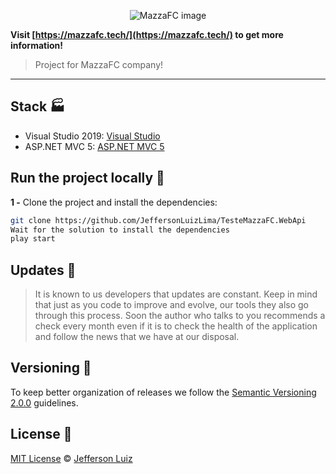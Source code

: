 <p align="center">
  <img src="https://mazzafc.tech/images/logo.png" 
   alt="MazzaFC image" />
</p>

**Visit [https://mazzafc.tech/](https://mazzafc.tech/) to get more information!**

> Project for MazzaFC company!

---

## Stack 🏭

- Visual Studio 2019: [Visual Studio](https://visualstudio.microsoft.com/pt-br/downloads/)
- ASP.NET MVC 5: [ASP.NET MVC 5](https://docs.microsoft.com/pt-br/aspnet/mvc/overview/getting-started/introduction/getting-started)

## Run the project locally 🔧

**1 -** Clone the project and install the dependencies:

```sh
git clone https://github.com/JeffersonLuizLima/TesteMazzaFC.WebApi
Wait for the solution to install the dependencies
play start
```
## Updates 🎨

> It is known to us developers that updates are constant. Keep in mind that just as you code to improve and evolve, our tools
> they also go through this process. Soon the author who talks to you recommends a check every month even if it is to check the health of the application and follow the news
> that we have at our disposal.

## Versioning 📝

To keep better organization of releases we follow the [Semantic Versioning 2.0.0](http://semver.org/) guidelines.

## License 📝

[MIT License](https://opensource.org/licenses/MIT) © [Jefferson Luiz](https://github.com/JeffersonLuizLima)
